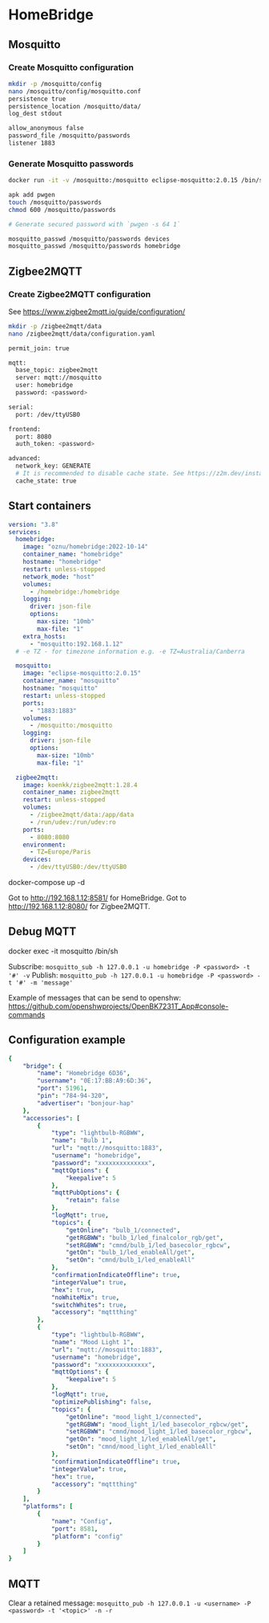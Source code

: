 # HomeBridge


## Mosquitto

### Create Mosquitto configuration

```bash
mkdir -p /mosquitto/config
nano /mosquitto/config/mosquitto.conf
persistence true
persistence_location /mosquitto/data/
log_dest stdout

allow_anonymous false
password_file /mosquitto/passwords
listener 1883
```

### Generate Mosquitto passwords

```bash
docker run -it -v /mosquitto:/mosquitto eclipse-mosquitto:2.0.15 /bin/sh

apk add pwgen
touch /mosquitto/passwords
chmod 600 /mosquitto/passwords

# Generate secured password with `pwgen -s 64 1`

mosquitto_passwd /mosquitto/passwords devices
mosquitto_passwd /mosquitto/passwords homebridge
```


## Zigbee2MQTT

### Create Zigbee2MQTT configuration

See https://www.zigbee2mqtt.io/guide/configuration/

```bash
mkdir -p /zigbee2mqtt/data
nano /zigbee2mqtt/data/configuration.yaml

permit_join: true

mqtt:
  base_topic: zigbee2mqtt
  server: mqtt://mosquitto
  user: homebridge
  password: <password>

serial:
  port: /dev/ttyUSB0

frontend:
  port: 8080
  auth_token: <password>

advanced:
  network_key: GENERATE
  # It is recommended to disable cache state. See https://z2m.dev/install.html
  cache_state: true
```



## Start containers

```yaml
version: "3.8"
services:
  homebridge:
    image: "oznu/homebridge:2022-10-14"
    container_name: "homebridge"
    hostname: "homebridge"
    restart: unless-stopped
    network_mode: "host"
    volumes:
      - /homebridge:/homebridge
    logging:
      driver: json-file
      options:
        max-size: "10mb"
        max-file: "1"
    extra_hosts:
      - "mosquitto:192.168.1.12"
  # -e TZ - for timezone information e.g. -e TZ=Australia/Canberra

  mosquitto:
    image: "eclipse-mosquitto:2.0.15"
    container_name: "mosquitto"
    hostname: "mosquitto"
    restart: unless-stopped
    ports:
      - "1883:1883"
    volumes:
      - /mosquitto:/mosquitto
    logging:
      driver: json-file
      options:
        max-size: "10mb"
        max-file: "1"

  zigbee2mqtt:
    image: koenkk/zigbee2mqtt:1.28.4
    container_name: zigbee2mqtt
    restart: unless-stopped
    volumes:
      - /zigbee2mqtt/data:/app/data
      - /run/udev:/run/udev:ro
    ports:
      - 8080:8080
    environment:
      - TZ=Europe/Paris
    devices:
      - /dev/ttyUSB0:/dev/ttyUSB0
```


docker-compose up -d


Got to http://192.168.1.12:8581/ for HomeBridge.
Got to http://192.168.1.12:8080/ for Zigbee2MQTT.


## Debug MQTT

docker exec -it mosquitto /bin/sh

Subscribe: `mosquitto_sub -h 127.0.0.1 -u homebridge -P <password> -t '#' -v`
Publish: `mosquitto_pub -h 127.0.0.1 -u homebridge -P <password> -t '#' -m 'message'`

Example of messages that can be send to openshw:
https://github.com/openshwprojects/OpenBK7231T_App#console-commands

## Configuration example

```yaml
{
    "bridge": {
        "name": "Homebridge 6D36",
        "username": "0E:17:BB:A9:6D:36",
        "port": 51961,
        "pin": "784-94-320",
        "advertiser": "bonjour-hap"
    },
    "accessories": [
        {
            "type": "lightbulb-RGBWW",
            "name": "Bulb 1",
            "url": "mqtt://mosquitto:1883",
            "username": "homebridge",
            "password": "xxxxxxxxxxxxxx",
            "mqttOptions": {
                "keepalive": 5
            },
            "mqttPubOptions": {
                "retain": false
            },
            "logMqtt": true,
            "topics": {
                "getOnline": "bulb_1/connected",
                "getRGBWW": "bulb_1/led_finalcolor_rgb/get",
                "setRGBWW": "cmnd/bulb_1/led_basecolor_rgbcw",
                "getOn": "bulb_1/led_enableAll/get",
                "setOn": "cmnd/bulb_1/led_enableAll"
            },
            "confirmationIndicateOffline": true,
            "integerValue": true,
            "hex": true,
            "noWhiteMix": true,
            "switchWhites": true,
            "accessory": "mqttthing"
        },
        {
            "type": "lightbulb-RGBWW",
            "name": "Mood Light 1",
            "url": "mqtt://mosquitto:1883",
            "username": "homebridge",
            "password": "xxxxxxxxxxxxxx",
            "mqttOptions": {
                "keepalive": 5
            },
            "logMqtt": true,
            "optimizePublishing": false,
            "topics": {
                "getOnline": "mood_light_1/connected",
                "getRGBWW": "mood_light_1/led_basecolor_rgbcw/get",
                "setRGBWW": "cmnd/mood_light_1/led_basecolor_rgbcw",
                "getOn": "mood_light_1/led_enableAll/get",
                "setOn": "cmnd/mood_light_1/led_enableAll"
            },
            "confirmationIndicateOffline": true,
            "integerValue": true,
            "hex": true,
            "accessory": "mqttthing"
        }
    ],
    "platforms": [
        {
            "name": "Config",
            "port": 8581,
            "platform": "config"
        }
    ]
}
```


## MQTT

Clear a retained message: `mosquitto_pub -h 127.0.0.1 -u <username> -P <password> -t '<topic>' -n -r`
